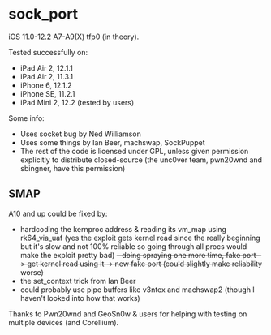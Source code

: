 # sock_port

iOS 11.0-12.2 A7-A9(X) tfp0 (in theory).

Tested successfully on:
- iPad Air 2, 12.1.1 
- iPad Air 2, 11.3.1
- iPhone 6, 12.1.2
- iPhone SE, 11.2.1
- iPad Mini 2, 12.2 (tested by users)

Some info:
- Uses socket bug by Ned Williamson
- Uses some things by Ian Beer, machswap, SockPuppet
- The rest of the code is licensed under GPL, unless given permission explicitly to distribute closed-source (the unc0ver team, pwn20wnd and sbingner, have this permission)

## SMAP
A10 and up could be fixed by:
- hardcoding the kernproc address & reading its vm_map using rk64_via_uaf (yes the exploit gets kernel read since the really beginning but it's slow and not 100% reliable so going through all procs would make the exploit pretty bad)
~~- doing spraying one more time, fake port -> get kernel read using it -> new fake port (could slightly make reliability worse)~~
- the set_context trick from Ian Beer
- could probably use pipe buffers like v3ntex and machswap2 (though I haven't looked into how that works)

Thanks to Pwn20wnd and GeoSn0w & users for helping with testing on multiple devices (and Corellium).
